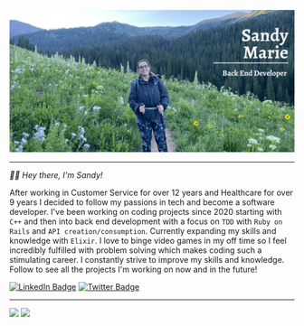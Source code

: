 ![Sandy's GitHub Banner](./assets/SMG_Banner-2.png)

---

*👋🏼 Hey there, I'm Sandy!* 

After working in Customer Service for over 12 years and Healthcare for over 9 years I decided to follow my passions in tech and become a software developer. I've been working on coding projects since 2020 starting with `C++` and then into back end development with a focus on `TDD` with `Ruby on Rails` and `API creation/consumption`. Currently expanding my skills and knowledge with `Elixir`. I love to binge video games in my off time so I feel incredibly fulfilled with problem solving which makes coding such a stimulating career. I constantly strive to improve my skills and knowledge. Follow to see all the projects I'm working on now and in the future!

[![LinkedIn Badge](https://img.shields.io/badge/LinkedIn-Profile-informational?style=flat&logo=linkedin&logoColor=white&color=0D76A8)](https://www.linkedin.com/in/sandy-marie/)
[![Twitter Badge](https://img.shields.io/badge/Twitter-Profile-informational?style=flat&logo=twitter&logoColor=white&color=1CA2F1)](https://twitter.com/SandyyMarie_)

---
![](http://github-profile-summary-cards.vercel.app/api/cards/stats?username=SandyyMarie&theme=dracula)
![](http://github-profile-summary-cards.vercel.app/api/cards/most-commit-language?username=SandyyMarie&theme=dracula)
